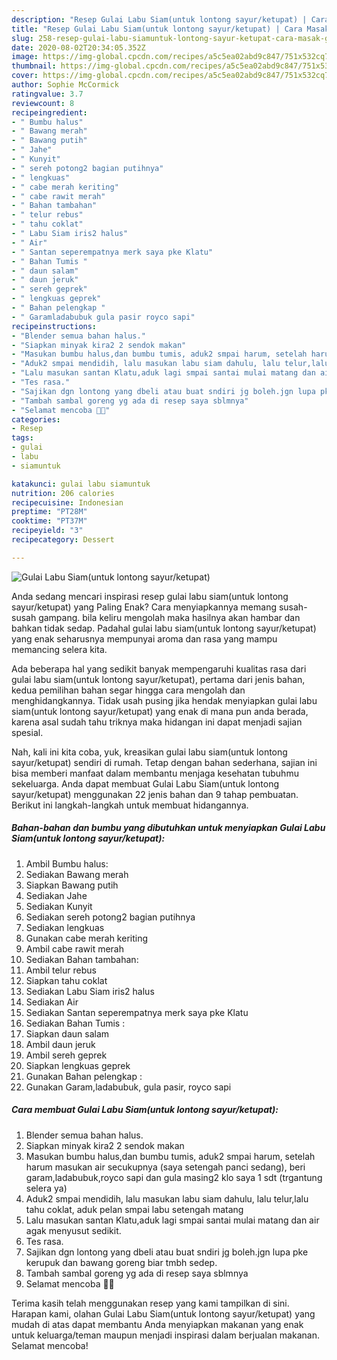 ```yaml
---
description: "Resep Gulai Labu Siam(untuk lontong sayur/ketupat) | Cara Masak Gulai Labu Siam(untuk lontong sayur/ketupat) Yang Enak Dan Lezat"
title: "Resep Gulai Labu Siam(untuk lontong sayur/ketupat) | Cara Masak Gulai Labu Siam(untuk lontong sayur/ketupat) Yang Enak Dan Lezat"
slug: 258-resep-gulai-labu-siamuntuk-lontong-sayur-ketupat-cara-masak-gulai-labu-siamuntuk-lontong-sayur-ketupat-yang-enak-dan-lezat
date: 2020-08-02T20:34:05.352Z
image: https://img-global.cpcdn.com/recipes/a5c5ea02abd9c847/751x532cq70/gulai-labu-siamuntuk-lontong-sayurketupat-foto-resep-utama.jpg
thumbnail: https://img-global.cpcdn.com/recipes/a5c5ea02abd9c847/751x532cq70/gulai-labu-siamuntuk-lontong-sayurketupat-foto-resep-utama.jpg
cover: https://img-global.cpcdn.com/recipes/a5c5ea02abd9c847/751x532cq70/gulai-labu-siamuntuk-lontong-sayurketupat-foto-resep-utama.jpg
author: Sophie McCormick
ratingvalue: 3.7
reviewcount: 8
recipeingredient:
- " Bumbu halus"
- " Bawang merah"
- " Bawang putih"
- " Jahe"
- " Kunyit"
- " sereh potong2 bagian putihnya"
- " lengkuas"
- " cabe merah keriting"
- " cabe rawit merah"
- " Bahan tambahan"
- " telur rebus"
- " tahu coklat"
- " Labu Siam iris2 halus"
- " Air"
- " Santan seperempatnya merk saya pke Klatu"
- " Bahan Tumis "
- " daun salam"
- " daun jeruk"
- " sereh geprek"
- " lengkuas geprek"
- " Bahan pelengkap "
- " Garamladabubuk gula pasir royco sapi"
recipeinstructions:
- "Blender semua bahan halus."
- "Siapkan minyak kira2 2 sendok makan"
- "Masukan bumbu halus,dan bumbu tumis, aduk2 smpai harum, setelah harum masukan air secukupnya (saya setengah panci sedang), beri garam,ladabubuk,royco sapi dan gula masing2 klo saya 1 sdt (trgantung selera ya)"
- "Aduk2 smpai mendidih, lalu masukan labu siam dahulu, lalu telur,lalu tahu coklat, aduk pelan smpai labu setengah matang"
- "Lalu masukan santan Klatu,aduk lagi smpai santai mulai matang dan air agak menyusut sedikit."
- "Tes rasa."
- "Sajikan dgn lontong yang dbeli atau buat sndiri jg boleh.jgn lupa pke kerupuk dan bawang goreng biar tmbh sedep."
- "Tambah sambal goreng yg ada di resep saya sblmnya"
- "Selamat mencoba 🙏😊"
categories:
- Resep
tags:
- gulai
- labu
- siamuntuk

katakunci: gulai labu siamuntuk 
nutrition: 206 calories
recipecuisine: Indonesian
preptime: "PT28M"
cooktime: "PT37M"
recipeyield: "3"
recipecategory: Dessert

---
```



![Gulai Labu Siam(untuk lontong sayur/ketupat)](https://img-global.cpcdn.com/recipes/a5c5ea02abd9c847/751x532cq70/gulai-labu-siamuntuk-lontong-sayurketupat-foto-resep-utama.jpg)

Anda sedang mencari inspirasi resep gulai labu siam(untuk lontong sayur/ketupat) yang Paling Enak? Cara menyiapkannya memang susah-susah gampang. bila keliru mengolah maka hasilnya akan hambar dan bahkan tidak sedap. Padahal gulai labu siam(untuk lontong sayur/ketupat) yang enak seharusnya mempunyai aroma dan rasa yang mampu memancing selera kita.



Ada beberapa hal yang sedikit banyak mempengaruhi kualitas rasa dari gulai labu siam(untuk lontong sayur/ketupat), pertama dari jenis bahan, kedua pemilihan bahan segar hingga cara mengolah dan menghidangkannya. Tidak usah pusing jika hendak menyiapkan gulai labu siam(untuk lontong sayur/ketupat) yang enak di mana pun anda berada, karena asal sudah tahu triknya maka hidangan ini dapat menjadi sajian spesial.


Nah, kali ini kita coba, yuk, kreasikan gulai labu siam(untuk lontong sayur/ketupat) sendiri di rumah. Tetap dengan bahan sederhana, sajian ini bisa memberi manfaat dalam membantu menjaga kesehatan tubuhmu sekeluarga. Anda dapat membuat Gulai Labu Siam(untuk lontong sayur/ketupat) menggunakan 22 jenis bahan dan 9 tahap pembuatan. Berikut ini langkah-langkah untuk membuat hidangannya.

<!--inarticleads1-->

##### Bahan-bahan dan bumbu yang dibutuhkan untuk menyiapkan Gulai Labu Siam(untuk lontong sayur/ketupat):

1. Ambil  Bumbu halus:
1. Sediakan  Bawang merah
1. Siapkan  Bawang putih
1. Sediakan  Jahe
1. Sediakan  Kunyit
1. Sediakan  sereh potong2 bagian putihnya
1. Sediakan  lengkuas
1. Gunakan  cabe merah keriting
1. Ambil  cabe rawit merah
1. Sediakan  Bahan tambahan:
1. Ambil  telur rebus
1. Siapkan  tahu coklat
1. Sediakan  Labu Siam iris2 halus
1. Sediakan  Air
1. Sediakan  Santan seperempatnya merk saya pke Klatu
1. Sediakan  Bahan Tumis :
1. Siapkan  daun salam
1. Ambil  daun jeruk
1. Ambil  sereh geprek
1. Siapkan  lengkuas geprek
1. Gunakan  Bahan pelengkap :
1. Gunakan  Garam,ladabubuk, gula pasir, royco sapi




<!--inarticleads2-->

##### Cara membuat Gulai Labu Siam(untuk lontong sayur/ketupat):

1. Blender semua bahan halus.
1. Siapkan minyak kira2 2 sendok makan
1. Masukan bumbu halus,dan bumbu tumis, aduk2 smpai harum, setelah harum masukan air secukupnya (saya setengah panci sedang), beri garam,ladabubuk,royco sapi dan gula masing2 klo saya 1 sdt (trgantung selera ya)
1. Aduk2 smpai mendidih, lalu masukan labu siam dahulu, lalu telur,lalu tahu coklat, aduk pelan smpai labu setengah matang
1. Lalu masukan santan Klatu,aduk lagi smpai santai mulai matang dan air agak menyusut sedikit.
1. Tes rasa.
1. Sajikan dgn lontong yang dbeli atau buat sndiri jg boleh.jgn lupa pke kerupuk dan bawang goreng biar tmbh sedep.
1. Tambah sambal goreng yg ada di resep saya sblmnya
1. Selamat mencoba 🙏😊




Terima kasih telah menggunakan resep yang kami tampilkan di sini. Harapan kami, olahan Gulai Labu Siam(untuk lontong sayur/ketupat) yang mudah di atas dapat membantu Anda menyiapkan makanan yang enak untuk keluarga/teman maupun menjadi inspirasi dalam berjualan makanan. Selamat mencoba!
